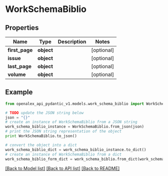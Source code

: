 # WorkSchemaBiblio


## Properties
Name | Type | Description | Notes
------------ | ------------- | ------------- | -------------
**first_page** | **object** |  | [optional] 
**issue** | **object** |  | [optional] 
**last_page** | **object** |  | [optional] 
**volume** | **object** |  | [optional] 

## Example

```python
from openalex_api_pydantic_v1.models.work_schema_biblio import WorkSchemaBiblio

# TODO update the JSON string below
json = "{}"
# create an instance of WorkSchemaBiblio from a JSON string
work_schema_biblio_instance = WorkSchemaBiblio.from_json(json)
# print the JSON string representation of the object
print WorkSchemaBiblio.to_json()

# convert the object into a dict
work_schema_biblio_dict = work_schema_biblio_instance.to_dict()
# create an instance of WorkSchemaBiblio from a dict
work_schema_biblio_form_dict = work_schema_biblio.from_dict(work_schema_biblio_dict)
```
[[Back to Model list]](../README.md#documentation-for-models) [[Back to API list]](../README.md#documentation-for-api-endpoints) [[Back to README]](../README.md)


